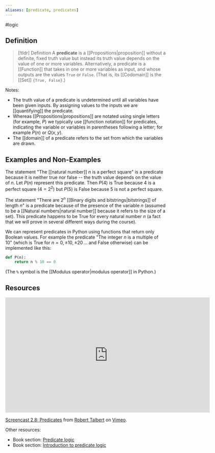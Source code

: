 ```yaml
---
aliases: [predicate, predicates]
--- 
```


#logic 

## Definition 

> [!tldr] Definition
> A **predicate** is a [[Propositions|proposition]] without a definite, fixed truth value but instead its truth value depends on the value of one or more variables. Alternatively, a predicate is a [[Function]] that takes in one or more variables as input, and whose outputs are the values `True` or `False`. (That is, its [[Codomain]] is the [[Set]] `{True, False}`.)

Notes: 
- The truth value of a predicate is undetermined until all variables have been given inputs. By assigning values to the inputs we are [[quantifying]] the predicate. 
- Whereas [[Propositions|propositions]] are notated using single letters (for example, $P$) we typically use [[function notation]] for predicates, indicating the variable or variables in parentheses following a letter; for example $P(n)$ or $Q(x,y)$. 
- The [[domain]] of a predicate refers to the set from which the variables are drawn. 

## Examples and Non-Examples

The statement "The [[natural number]] $n$ is a perfect square" is a predicate because it is neither true nor false -- the truth value depends on the value of $n$. Let $P(n)$ represent this predicate. Then $P(4)$ is True because $4$ is a perfect square ($4 = 2^2$) but $P(5)$ is False because $5$ is not a perfect square. 

The statement "There are $2^n$ [[Binary digits and bitstrings|bitstrings]] of length $n$" is a predicate because of the presence of the variable $n$ (assumed to be a [[Natural numbers|natural number]] because it refers to the size of a set). This predicate happens to be True for every natural number $n$ (a fact that we will prove in several different ways during the course). 

We can represent predicates in Python using functions that return only Boolean values. For example the predicate "The integer $n$ is a multiple of 10" (which is True for $n = 0, \pm 10, \pm 20\, \dots$ and False otherwise) can be implemented like this: 
```python
def P(n): 
	return n % 10 == 0
```
(The `%` symbol is the [[Modulus operator|modulus operator]] in Python.)

## Resources 

<iframe src="https://player.vimeo.com/video/598881354?h=33c858ee70" width="640" height="360" frameborder="0" allow="autoplay; fullscreen; picture-in-picture" allowfullscreen></iframe>
<p><a href="https://vimeo.com/598881354">Screencast 2.8: Predicates</a> from <a href="https://vimeo.com/user132700952">Robert Talbert</a> on <a href="https://vimeo.com">Vimeo</a>.</p>

Other resources: 
- Book section: [Predicate logic](<https://math.libretexts.org/Bookshelves/Combinatorics_and_Discrete_Mathematics/A_Cool_Brisk_Walk_Through_Discrete_Mathematics_(Davies)/08%3A_Logic/8.2%3A_Predicate_logic>)
- Book section: [Introduction to predicate logic](https://www.cs.odu.edu/~toida/nerzic/content/logic/pred_logic/intr_to_pred_logic.html)
